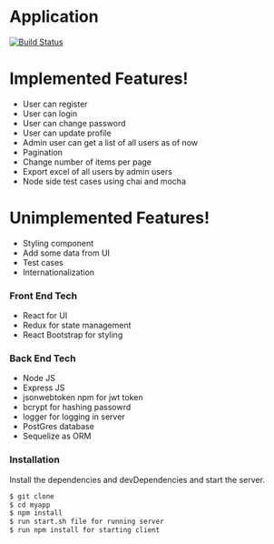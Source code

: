 # Application

[![Build Status](https://travis-ci.org/joemccann/dillinger.svg?branch=master)](https://travis-ci.org/joemccann/dillinger)

# Implemented Features!

  - User can register
  - User can login
  - User can change password
  - User can update profile
  - Admin user can get a list of all users as of now
  - Pagination
  - Change number of items per page
  - Export excel of all users by admin users
  - Node side test cases using chai and mocha

# Unimplemented Features!

  - Styling component
  - Add some data from UI
  - Test cases
  - Internationalization
  
### Front End Tech

* React for UI
* Redux for state management
* React Bootstrap for styling

### Back End Tech

* Node JS
* Express JS
* jsonwebtoken npm for jwt token
* bcrypt for hashing passowrd
* logger for logging in server
* PostGres database
* Sequelize as ORM

### Installation

Install the dependencies and devDependencies and start the server.

```sh
$ git clone
$ cd myapp
$ npm install
$ run start.sh file for running server
$ run npm install for starting client
```